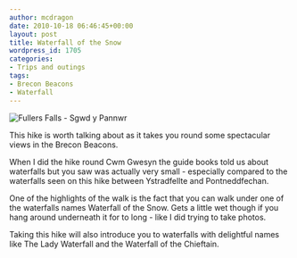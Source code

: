 ```yaml
---
author: mcdragon
date: 2010-10-18 06:46:45+00:00
layout: post
title: Waterfall of the Snow
wordpress_id: 1705
categories:
- Trips and outings
tags:
- Brecon Beacons
- Waterfall
---
```


![Fullers Falls - Sgwd y Pannwr](https://img.mcdowell.si/2010/10/Sgwd_y_Pannwr-1.jpg "Fullers Falls - Sgwd y Pannwr")

This hike is worth talking about as it takes you round some spectacular views in the Brecon Beacons.

When I did the hike round Cwm Gwesyn the guide books told us about waterfalls but you saw was actually very small - especially compared to the waterfalls seen on this hike between Ystradfellte and Pontneddfechan.

One of the highlights of the walk is the fact that you can walk under one of the waterfalls names Waterfall of the Snow. Gets a little wet though if you hang around underneath it for to long - like I did trying to take photos.

Taking this hike will also introduce you to waterfalls with delightful names like The Lady Waterfall and the Waterfall of the Chieftain.

